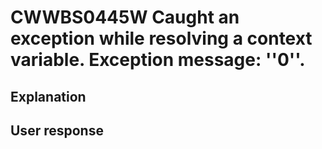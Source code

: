 # CWWBS0445W Caught an exception while resolving a context variable. Exception message: ''0''.

## Explanation

## User response